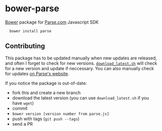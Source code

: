 bower-parse
===========

[Bower](http://bower.io) package for [Parse.com](http://parse.com) Javascript SDK

      bower install parse

Contributing
------------

This package has to be updated manually when new updates are released, and often I forget to check for new versions. [`download_latest.sh`](download_latest.sh) will check for a new version and update if neccessary. You can also manually check for updates [on Parse's website](https://parse.com/docs/downloads).

If you notice the package is out-of-date:

- fork this and create a new branch
- download the latest version (you can use `download_latest.sh` if you have `wget`)
- commit
- `bower version [version number from parse.js]`
- push with tags (`git push --tags`)
- send a PR
